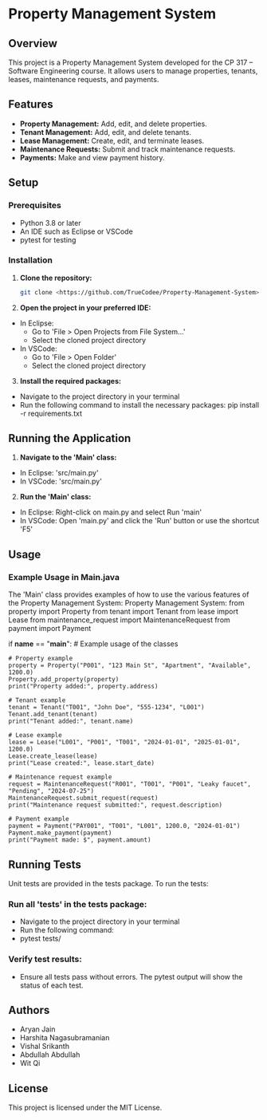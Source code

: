 # Property Management System

## Overview
This project is a Property Management System developed for the CP 317 – Software Engineering course. It allows users to manage properties, tenants, leases, maintenance requests, and payments.

## Features
- **Property Management:** Add, edit, and delete properties.
- **Tenant Management:** Add, edit, and delete tenants.
- **Lease Management:** Create, edit, and terminate leases.
- **Maintenance Requests:** Submit and track maintenance requests.
- **Payments:** Make and view payment history.

## Setup

### Prerequisites
- Python 3.8 or later
- An IDE such as Eclipse or VSCode
- pytest for testing

### Installation
1. **Clone the repository:**
   ```bash
   git clone <https://github.com/TrueCodee/Property-Management-System>

2. **Open the project in your preferred IDE:**
- In Eclipse:
  - Go to 'File > Open Projects from File System...'
  - Select the cloned project directory
- In  VSCode:
  - Go to 'File > Open Folder'
  - Select the cloned project directory
 
3. **Install the required packages:**
  - Navigate to the project directory in your terminal
  - Run the following command to install the necessary packages:
pip install -r requirements.txt


 
## Running the Application
1. **Navigate to the 'Main' class:**
  - In Eclipse: 'src/main.py'
  - In VSCode: 'src/main.py'
2. **Run the 'Main' class:**
  - In Eclipse: Right-click on main.py and select Run 'main'
  - In VSCode: Open 'main.py' and click the 'Run' button or use the shortcut 'F5'

## Usage
### Example Usage in Main.java
The 'Main' class provides examples of how to use the various features of the Property Management System:
Property Management System:
from property import Property
from tenant import Tenant
from lease import Lease
from maintenance_request import MaintenanceRequest
from payment import Payment

if __name__ == "__main__":
    # Example usage of the classes

    # Property example
    property = Property("P001", "123 Main St", "Apartment", "Available", 1200.0)
    Property.add_property(property)
    print("Property added:", property.address)

    # Tenant example
    tenant = Tenant("T001", "John Doe", "555-1234", "L001")
    Tenant.add_tenant(tenant)
    print("Tenant added:", tenant.name)

    # Lease example
    lease = Lease("L001", "P001", "T001", "2024-01-01", "2025-01-01", 1200.0)
    Lease.create_lease(lease)
    print("Lease created:", lease.start_date)

    # Maintenance request example
    request = MaintenanceRequest("R001", "T001", "P001", "Leaky faucet", "Pending", "2024-07-25")
    MaintenanceRequest.submit_request(request)
    print("Maintenance request submitted:", request.description)

    # Payment example
    payment = Payment("PAY001", "T001", "L001", 1200.0, "2024-01-01")
    Payment.make_payment(payment)
    print("Payment made: $", payment.amount)

## Running Tests
Unit tests are provided in the tests package. To run the tests:

### Run all 'tests' in the tests package:
- Navigate to the project directory in your terminal
- Run the following command:
- pytest tests/

### Verify test results:
- Ensure all tests pass without errors. The pytest output will show the status of each test.


## Authors
- Aryan Jain
- Harshita Nagasubramanian 
- Vishal Srikanth 
- Abdullah Abdullah 
- Wit Qi

## License
This project is licensed under the MIT License.
    
